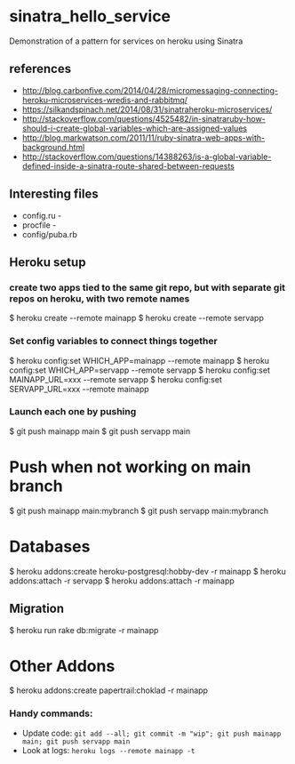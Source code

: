 # sinatra_hello_service
Demonstration of a pattern for services on heroku using Sinatra

## references
* http://blog.carbonfive.com/2014/04/28/micromessaging-connecting-heroku-microservices-wredis-and-rabbitmq/
* https://silkandspinach.net/2014/08/31/sinatraheroku-microservices/
* http://stackoverflow.com/questions/4525482/in-sinatraruby-how-should-i-create-global-variables-which-are-assigned-values
* http://blog.markwatson.com/2011/11/ruby-sinatra-web-apps-with-background.html
* http://stackoverflow.com/questions/14388263/is-a-global-variable-defined-inside-a-sinatra-route-shared-between-requests

## Interesting files
* config.ru - 
* procfile - 
* config/puba.rb

## Heroku setup

### create two apps tied to the same git repo, but with separate git repos on heroku, with two remote names
$ heroku create --remote mainapp
$ heroku create --remote servapp

### Set config variables to connect things together
$ heroku config:set WHICH_APP=mainapp --remote mainapp
$ heroku config:set WHICH_APP=servapp --remote servapp
$ heroku config:set MAINAPP_URL=xxx --remote servapp
$ heroku config:set SERVAPP_URL=xxx --remote mainapp


### Launch each one by pushing
$ git push mainapp main
$ git push servapp main

# Push when not working on main branch
$ git push mainapp main:mybranch
$ git push servapp main:mybranch

# Databases
$ heroku addons:create heroku-postgresql:hobby-dev -r mainapp
$ heroku addons:attach <pg dyno name> -r servapp
$ heroku addons:attach <pg dyno name> -r mainapp

## Migration
$ heroku run rake db:migrate -r mainapp

# Other Addons
$ heroku addons:create papertrail:choklad -r mainapp

### Handy commands:

* Update code: `git add --all; git commit -m "wip"; git push mainapp main; git push servapp main`
* Look at logs: `heroku logs --remote mainapp -t`


